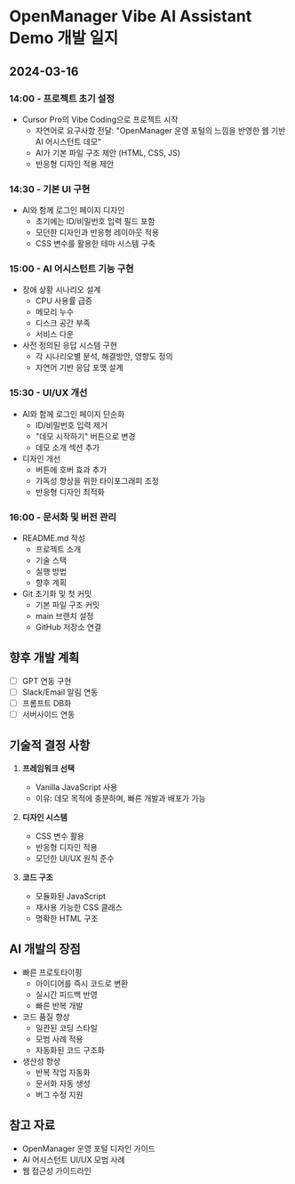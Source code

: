# OpenManager Vibe AI Assistant Demo 개발 일지

## 2024-03-16

### 14:00 - 프로젝트 초기 설정
- Cursor Pro의 Vibe Coding으로 프로젝트 시작
  - 자연어로 요구사항 전달: "OpenManager 운영 포털의 느낌을 반영한 웹 기반 AI 어시스턴트 데모"
  - AI가 기본 파일 구조 제안 (HTML, CSS, JS)
  - 반응형 디자인 적용 제안

### 14:30 - 기본 UI 구현
- AI와 함께 로그인 페이지 디자인
  - 초기에는 ID/비밀번호 입력 필드 포함
  - 모던한 디자인과 반응형 레이아웃 적용
  - CSS 변수를 활용한 테마 시스템 구축

### 15:00 - AI 어시스턴트 기능 구현
- 장애 상황 시나리오 설계
  - CPU 사용률 급증
  - 메모리 누수
  - 디스크 공간 부족
  - 서비스 다운
- 사전 정의된 응답 시스템 구현
  - 각 시나리오별 분석, 해결방안, 영향도 정의
  - 자연어 기반 응답 포맷 설계

### 15:30 - UI/UX 개선
- AI와 함께 로그인 페이지 단순화
  - ID/비밀번호 입력 제거
  - "데모 시작하기" 버튼으로 변경
  - 데모 소개 섹션 추가
- 디자인 개선
  - 버튼에 호버 효과 추가
  - 가독성 향상을 위한 타이포그래피 조정
  - 반응형 디자인 최적화

### 16:00 - 문서화 및 버전 관리
- README.md 작성
  - 프로젝트 소개
  - 기술 스택
  - 실행 방법
  - 향후 계획
- Git 초기화 및 첫 커밋
  - 기본 파일 구조 커밋
  - main 브랜치 설정
  - GitHub 저장소 연결

## 향후 개발 계획
- [ ] GPT 연동 구현
- [ ] Slack/Email 알림 연동
- [ ] 프롬프트 DB화
- [ ] 서버사이드 연동

## 기술적 결정 사항
1. **프레임워크 선택**
   - Vanilla JavaScript 사용
   - 이유: 데모 목적에 충분하며, 빠른 개발과 배포가 가능

2. **디자인 시스템**
   - CSS 변수 활용
   - 반응형 디자인 적용
   - 모던한 UI/UX 원칙 준수

3. **코드 구조**
   - 모듈화된 JavaScript
   - 재사용 가능한 CSS 클래스
   - 명확한 HTML 구조

## AI 개발의 장점
- 빠른 프로토타이핑
  - 아이디어를 즉시 코드로 변환
  - 실시간 피드백 반영
  - 빠른 반복 개발
- 코드 품질 향상
  - 일관된 코딩 스타일
  - 모범 사례 적용
  - 자동화된 코드 구조화
- 생산성 향상
  - 반복 작업 자동화
  - 문서화 자동 생성
  - 버그 수정 지원

## 참고 자료
- OpenManager 운영 포털 디자인 가이드
- AI 어시스턴트 UI/UX 모범 사례
- 웹 접근성 가이드라인 